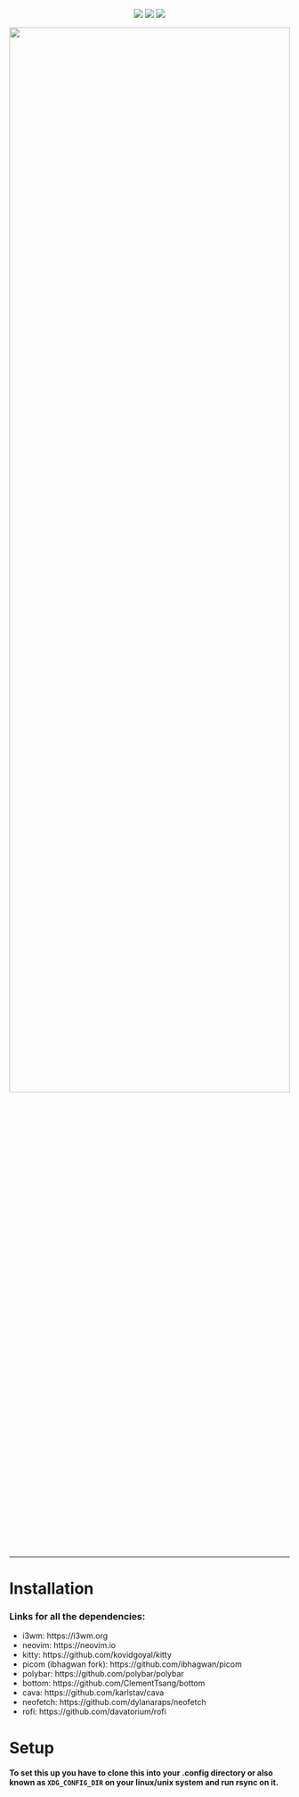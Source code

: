 <p align="center">
  <img src="https://img.shields.io/github/forks/nothingbutsyntaxerror/dotfiles?color=orange&style=for-the-badge" />
  <img src="https://img.shields.io/github/stars/nothingbutsyntaxerror/dotfiles?color=red&style=for-the-badge" />
  <img src="https://img.shields.io/github/watchers/nothingbutsyntaxerror/dotfiles?color=blue&style=for-the-badge" />
</p>

<img src="https://media.discordapp.net/attachments/635625917623828520/925665841033400330/unknown.png?width=1035&height=582" height=70% width=100% />
<hr />

# Installation
### Links for all the dependencies:
<ul>
  <li>i3wm: https://i3wm.org</li>
  <li>neovim: https://neovim.io</li>
  <li>kitty: https://github.com/kovidgoyal/kitty</li>
  <li>picom (ibhagwan fork): https://github.com/ibhagwan/picom</li>
  <li>polybar: https://github.com/polybar/polybar</li>
  <li>bottom: https://github.com/ClementTsang/bottom</li>
  <li>cava: https://github.com/karlstav/cava</li>
  <li>neofetch: https://github.com/dylanaraps/neofetch</li>
  <li>rofi: https://github.com/davatorium/rofi</li>
</ul>

# Setup
#### To set this up you have to clone this into your .config directory or also known as `XDG_CONFIG_DIR` on your linux/unix system and run rsync on it.
